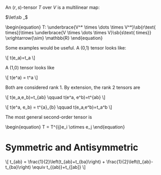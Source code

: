 An $(r,s)$-tensor $T$ over $V$ is a multilinear map:

$\let\sb _$
  
\begin{equation}
T: \underbrace{V^* \times \dots \times V^*}\sb{r\text{ times}}\times \underbrace{V \times \dots \times V}\sb{s\text{ times}}  \xrightarrow{\sim} \mathbb{R}
\end{equation}

Some examples would be useful. A (0,1) tensor looks like:

\\[
t(e_a)=t_a
\\]

A (1,0) tensor looks like

\\[
t(e^a) = t^a
\\]

Both are considered rank 1. By extension, the rank 2 tensors are 

\\[
t(e_a,e_b)=t_{ab} \qquad t(e^a, e^b)=t^{ab}
\\]

\\[
t(e^a, e_b) = t^{a}_{b} \qquad t(e_a,e^b)=t_a^b
\\]


The most general second-order tensor is

\begin{equation}
T = T^{ij}e_i \otimes e_j
\end{equation}

# Symmetric and Antisymmetric

\\[
t_{ab} = \frac{1}{2}\left(t_{ab}+t_{ba}\right) +  \frac{1}{2}\left(t_{ab}-t_{ba}\right) \equiv t_{(ab)}+t_{[ab]}
\\]



